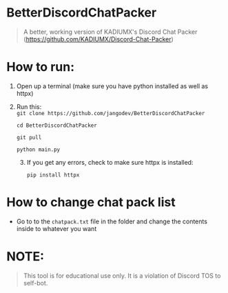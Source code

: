 # BetterDiscordChatPacker
> A better, working version of KADIUMX's Discord Chat Packer (https://github.com/KADIUMX/Discord-Chat-Packer)


# How to run:
  1. Open up a terminal (make sure you have python installed as well as httpx)
  2. Run this:</br>
     `git clone https://github.com/jangodev/BetterDiscordChatPacker`</br>

     `cd BetterDiscordChatPacker`</br>

     `git pull`</br>

     `python main.py`</br>
     
     3. If you get any errors, check to make sure httpx is installed:</br>
     
        `pip install httpx`

# How to change chat pack list
- Go to to the `chatpack.txt` file in the folder and change the contents inside to whatever you want


# NOTE:
> This tool is for educational use only. It is a violation of Discord TOS to self-bot. 
     
